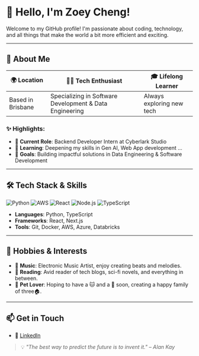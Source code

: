 # 👋 Hello, I'm Zoey Cheng!

Welcome to my GitHub profile! I'm passionate about coding, technology, and all things that make the world a bit more efficient and exciting.

---

## 📌 About Me

| 🌍 Location       | 👩‍💻 Tech Enthusiast                                      | 🎓 Lifelong Learner       |
| ----------------- | ------------------------------------------------------- | ------------------------- |
| Based in Brisbane | Specializing in Software Development & Data Engineering | Always exploring new tech |

### ✨ Highlights:

- 🏢 **Current Role**: Backend Developer Intern at Cyberlark Studio
- 🌱 **Learning**: Deepening my skills in Gen AI, Web App development ...
- 🎯 **Goals**: Building impactful solutions in Data Engineering & Software Development

---

## 🛠️ Tech Stack & Skills

![Python](https://img.shields.io/badge/-Python-3776AB?style=flat&logo=Python&logoColor=white)
![AWS](https://img.shields.io/badge/-AWS-FF9900?style=flat&logo=amazon-aws&logoColor=white)
![React](https://img.shields.io/badge/-React-61DAFB?style=flat&logo=React&logoColor=white)
![Node.js](https://img.shields.io/badge/-Node.js-339933?style=flat&logo=node.js&logoColor=white)
![TypeScript](https://img.shields.io/badge/-TypeScript-3178C6?style=flat&logo=TypeScript&logoColor=white)

- **Languages**: Python, TypeScript
- **Frameworks**: React, Next.js
- **Tools**: Git, Docker, AWS, Azure, Databricks

---

## 🎨 Hobbies & Interests

- 🎵 **Music**: Electronic Music Artist, enjoy creating beats and melodies.
- 📖 **Reading**: Avid reader of tech blogs, sci-fi novels, and everything in between.
- 🐾 **Pet Lover**: Hoping to have a 🐱 and a 🐶 soon, creating a happy family of three🏠.

---

## 📫 Get in Touch

- 🔗 [LinkedIn](https://www.linkedin.com/in/ziying-zheng/)

> 💡 _"The best way to predict the future is to invent it." – Alan Kay_
